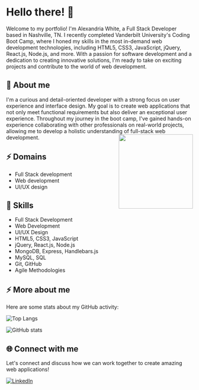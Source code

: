 # Hello there! 👋

Welcome to my portfolio! I'm Alexandria White, a Full Stack Developer based in Nashville, TN. I recently completed Vanderbilt University's Coding Boot Camp, where I honed my skills in the most in-demand web development technologies, including HTML5, CSS3, JavaScript, jQuery, React.js, Node.js, and more. With a passion for software development and a dedication to creating innovative solutions, I'm ready to take on exciting projects and contribute to the world of web development.

## 🧐 About me

I'm a curious and detail-oriented developer with a strong focus on user experience and interface design. My goal is to create web applications that not only meet functional requirements but also deliver an exceptional user experience. Throughout my journey in the boot camp, I've gained hands-on experience collaborating with other professionals on real-world projects, allowing me to develop a holistic understanding of full-stack web development.
<img align='right' src='https://media.giphy.com/media/dWesBcTLavkZuG35MI/giphy.gif' width='200"'>

## ⚡ Domains

- Full Stack development
- Web development
- UI/UX design

## 💼 Skills

- Full Stack Development
- Web Development
- UI/UX Design
- HTML5, CSS3, JavaScript
- jQuery, React.js, Node.js
- MongoDB, Express, Handlebars.js
- MySQL, SQL
- Git, GitHub
- Agile Methodologies

## ⚡ More about me

Here are some stats about my GitHub activity:

![Top Langs](https://github-readme-stats.vercel.app/api/top-langs/?username=alexandriawhite&layout=compact)

![GitHub stats](https://github-readme-stats.vercel.app/api?username=alexandriawhite&count_private=true&show_icons=true&theme=onedark)

## 🌐 Connect with me

Let's connect and discuss how we can work together to create amazing web applications!

<a href="https://www.linkedin.com/in/alexandria-white2/" target="_blank">
  <img src="https://img.shields.io/badge/LinkedIn-%230077B5.svg?&style=flat-square&logo=linkedin&logoColor=white" alt="LinkedIn">
</a>
